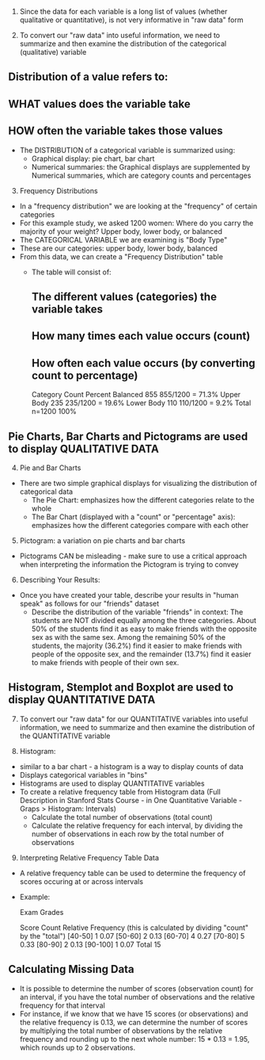 <!-- Examining Distributions - Exploratory Data Analysis (EDA) --> 

1. Since the data for each variable is a long list of values (whether qualitative or quantitative), is not very informative in "raw data" form 

2. To convert our "raw data" into useful information, we need to summarize and then examine the distribution of the categorical (qualitative) variable
  ## Distribution of a value refers to:
   ## WHAT values does the variable take 
   ## HOW often the variable takes those values 
  - The DISTRIBUTION of a categorical variable is summarized using:
    - Graphical display: pie chart, bar chart
    - Numerical summaries: the Graphical displays are supplemented by Numerical summaries, which are category counts and percentages 
    
3. Frequency Distributions 
  - In a "frequency distribution" we are looking at the "frequency" of certain categories 
  - For this example study, we asked 1200 women: Where do you carry the majority of your weight? Upper body, lower body, or balanced
  - The CATEGORICAL VARIABLE we are examining is "Body Type" 
  - These are our categories: upper body, lower body, balanced
  - From this data, we can create a "Frequency Distribution" table 
    - The table will consist of: 
      ## The different values (categories) the variable takes 
      ## How many times each value occurs (count)
      ## How often each value occurs (by converting count to percentage)
      
        Category	       Count	      Percent
        Balanced	        855	          855/1200 = 71.3%
        Upper Body	        235	          235/1200 = 19.6%
        Lower Body	        110	          110/1200 = 9.2%
        Total	           n=1200	       100%
        
## Pie Charts, Bar Charts and Pictograms are used to display QUALITATIVE DATA ##        

4. Pie and Bar Charts 
  - There are two simple graphical displays for visualizing the distribution of categorical data 
    - The Pie Chart: emphasizes how the different categories relate to the whole
    - The Bar Chart (displayed with a "count" or "percentage" axis): emphasizes how the different categories compare with each other 
    
5. Pictogram: a variation on pie charts and bar charts 
  - Pictograms CAN be misleading - make sure to use a critical approach when interpreting the information the Pictogram is trying to convey 
  
6. Describing Your Results: 
  - Once you have created your table, describe your results in "human speak" as follows for our "friends" dataset 
    - Describe the distribution of the variable "friends" in context:
      The students are NOT divided equally among the three categories. About 50% of the students find it as easy to make friends with the opposite sex as with the same sex. Among the remaining 50% of the students, the majority (36.2%) find it easier to make friends with people of the opposite sex, and the remainder (13.7%) find it easier to make friends with people of their own sex.
      
## Histogram, Stemplot and Boxplot are used to display QUANTITATIVE DATA ## 

7. To convert our "raw data" for our QUANTITATIVE variables into useful information, we need to summarize and then examine the distribution of the QUANTITATIVE variable 

8. Histogram: 
  - similar to a bar chart - a histogram is a way to display counts of data
  - Displays categorical variables in "bins" 
  - Histograms are used to display QUANTITATIVE variables 
  - To create a relative frequency table from Histogram data (Full Description in Stanford Stats Course - in One Quantitative Variable - Graps > Histogram: Intervals)
    - Calculate the total number of observations (total count) 
    - Calculate the relative frequency for each interval, by dividing the number of observations in each row by the total number of observations
  
9. Interpreting Relative Frequency Table Data
  - A relative frequency table can be used to determine the frequency of scores occuring at or across intervals
  - Example: 
  
      Exam Grades
      
       Score	     Count      Relative Frequency (this is calculated by dividing "count" by the "total")
      [40-50]	       1             0.07
      [50-60]	       2             0.13
      [60-70]	       4             0.27
      [70-80]	       5             0.33
      [80-90]	       2             0.13
      [90-100]	       1             0.07
       Total           15
  
 ## Calculating Missing Data ##  
  - It is possible to determine the number of scores (observation count) for an interval, if you have the total number of observations and the relative frequency for that interval 
  - For instance, if we know that we have 15 scores (or observations) and the relative frequency is 0.13, we can determine the number of scores by multiplying the total number of observations by the relative frequency and rounding up to the next whole number: 15 * 0.13 = 1.95, which rounds up to 2 observations.




















  
  
  
  
  
  
  
  
  